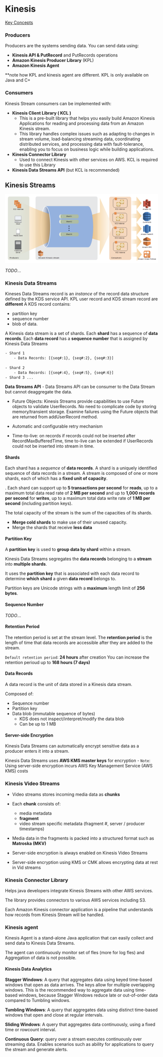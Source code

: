 # Kinesis

[Key Concepts](https://docs.aws.amazon.com/streams/latest/dev/key-concepts.html)

### Producers

Producers are the systems sending data.
You can send data using:
- **Kinesis API & PutRecord** and PutRecords operations
- **Amazon Kinesis Producer Library** (KPL)
- **Amazon Kinesis Agent**

**note how KPL and kinesis agent are different. KPL is only available on Java and C+

### Consumers

Kinesis Stream consumers can be implemented with:

- **Kinesis Client Library ( KCL )**
    - This is a pre-built library that helps you easily build Amazon Kinesis Applications for reading and processing data from an Amazon Kinesis stream.
    - This library handles complex issues such as adapting to changes in stream volume, load-balancing streaming data, coordinating distributed services, and processing data with fault-tolerance, enabling you to focus on business logic while building applications.
- **Kinesis Connector Library**
    - Used to connect Kinesis with other services on AWS. KCL is required to use this Library
- **Kinesis Data Streams API** (but KCL is recommended)

## Kinesis Streams
![](../../assets/amazon_kinesis_streams.png)

_TODO_...

### Kinesis Data Streams

Kineses Data Streams record is an _instance_ of the record data structure defined by the KDS service API. KPL user record and KDS stream record are **different** A KDS record contains:
- partition key
- sequence number
- blob of data.

A Kinesis data stream is a set of shards. Each **shard** has a sequence of **data records**. Each **data record** has a **sequence number** that is assigned by Kinesis Data Streams

```
- Shard 1
    - Data Records: [{seq#:1}, {seq#:2}, {seq#:3}]

- Shard 2
    - Data Records: [{seq#:4}, {seq#:5}, {seq#:6}]
- Shard 3 ...
```

**Data Streams API** -  Data Streams API can be consumer to the Data Stream but cannot deaggregate the data.

- Future Objects: Kinesis Streams provide capabilities to use Future objects to validate UserRecords. No need to complicate code by storing memory/transient storage. Examine failures using the Future objects that are returned from addUserRecord method.

- Automatic and configurable retry mechanism

- Time-to-live: on records if records could not be inserted after RecordMaxBufferedTime, time to-live can be extended if UserRecords could not be inserted into stream in time.

#### Shards

Each shard has a _sequence_ of **data records**. A shard is a uniquely identified sequence of data records in a stream. A stream is composed of one or more shards, each of which has a **fixed unit of capacity**.

. Each shard can support up to **5 transactions per second** for **reads**, up to a maximum total data read rate of **2 MB per second** and up to **1,000 records per second** for **writes**, up to a maximum total data write rate of **1 MB per second** (including partition keys).

The total capacity of the stream is the sum of the capacities of its shards.

- **Merge cold shards** to make use of their unused capacity.
- Merge the shards that receive **less data**

#### Partition Key
A **partition key** is used to **group data by shard** within a stream.

Kinesis Data Streams segregates the **data records** belonging to a **stream** into **multiple shards**.

It uses the **partition key** that is associated with each data record to determine **which shard** a given **data record** belongs to.

Partition keys are Unicode strings with a **maximum** length limit of **256 bytes**.

#### Sequence Number

_TODO_...

#### Retention Period
The retention period is set at the stream level. The **retention period** is the length of time that data records are accessible after they are added to the stream.

`Default retention period`: **24 hours** after creation
You can increase the retention perioud up to **168 hours (7 days)**

#### Data Records
A data record is the unit of data stored in a Kinesis data stream.

Composed of:
- Sequence number
- Partition key
- Data blob (immutable sequence of bytes)
    - KDS does not inspect/interpret/modify the data blob
    - Can be up to 1 MB

#### Server-side Encryption

Kinesis Data Streams can automatically encrypt sensitive data as a producer enters it into a stream.

Kinesis Data Streams uses **AWS KMS master keys** for encryption
    - `Note`: Using server-side encryption incurs AWS Key Management Service (AWS KMS) costs

### Kinesis Video Streams

- Video streams stores incoming media data as **chunks**
- Each **chunk** consists of:
    - media metadata
    - **fragment**
    - video stream specific metadata (fragment #, server / producer timestamps)
- Media data in the fragments is packed into a structured format such as **Matroska (MKV)**

- Server-side encryption is always enabled on Kinesis Video Streams
- Server-side encryption using KMS or CMK allows encrypting data at rest in Vid streams

### Kinesis Connector Library

Helps java developers integrate Kinesis Streams with other AWS services.

The library provides connectors to various AWS services including S3.

Each Amazon Kinesis connector application is a pipeline that understands how records from Kinesis Stream will be handled.

### Kinesis agent

Kinesis Agent is a stand-alone Java application that can easily collect and send data to Kinesis Data Streams.

The agent can continuously monitor set of fles (more for log fles) and Aggregation of data is not possible.

#### Kinesis Data Analytics

**Stagger Windows**: A query that aggregates data using keyed time-based windows that open as data arrives. The keys allow for multiple overlapping windows. This is the recommended way to aggregate data using time-based windows, because Stagger Windows reduce late or out-of-order data compared to Tumbling windows.

**Tumbling Windows**: A query that aggregates data using distinct time-based windows that open and close at regular intervals.

**Sliding Windows**: A query that aggregates data continuously, using a fixed time or rowcount interval.

**Continuous Query**: query over a stream executes continuously over streaming data. Enables scenarios such as ability for applications to query the stream and generate alerts.